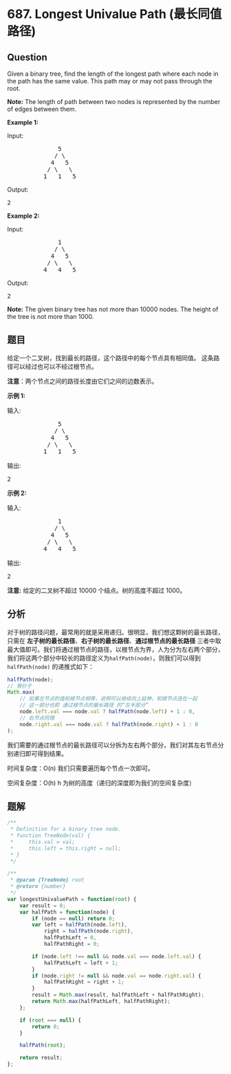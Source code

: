 # 687. Longest Univalue Path (最长同值路径)

## Question

Given a binary tree, find the length of the longest path where each node in the path has the same value. This path may or may not pass through the root.

**Note:** The length of path between two nodes is represented by the number of edges between them.

**Example 1:**

Input:

<pre>
              5
             / \
            4   5
           / \   \
          1   1   5
</pre>

Output:

<pre>2</pre>

**Example 2:**

Input:

<pre>
              1
             / \
            4   5
           / \   \
          4   4   5
</pre>

Output:

<pre>2</pre>

**Note:** The given binary tree has not more than 10000 nodes. The height of the tree is not more than 1000.

## 题目

给定一个二叉树，找到最长的路径，这个路径中的每个节点具有相同值。 这条路径可以经过也可以不经过根节点。

**注意**：两个节点之间的路径长度由它们之间的边数表示。

**示例 1:**

输入:

<pre>
              5
             / \
            4   5
           / \   \
          1   1   5
</pre>

输出:

<pre>2</pre>

**示例 2:**

输入:

<pre>
              1
             / \
            4   5
           / \   \
          4   4   5
</pre>

输出:

<pre>2</pre>

**注意:** 给定的二叉树不超过 10000 个结点。树的高度不超过 1000。

## 分析

对于树的路径问题，最常用的就是采用递归。很明显，我们想这颗树的最长路径，只需在 **左子树的最长路径**、**右子树的最长路径**、**通过根节点的最长路径** 三者中取最大值即可。我们将通过根节点的路径，以根节点为界，人为分为左右两个部分，我们将这两个部分中较长的路径定义为`halfPath(node)`，则我们可以得到 `halfPath(node)` 的递推式如下：

```javascript
halfPath(node);
// 等价于
Math.max(
    // 如果左节点的值和根节点相等，说明可以继续向上延伸，和根节点连在一起
    // 这一部分也即 通过根节点的最长路径 的“左半部分”
    node.left.val === node.val ? halfPath(node.left) + 1 : 0,
    // 右节点同理
    node.right.val === node.val ? halfPath(node.right) + 1 : 0
);
```

我们需要的通过根节点的最长路径可以分拆为左右两个部分，我们对其左右节点分别递归即可得到结果。

时间复杂度：O(n) 我们只需要遍历每个节点一次即可。

空间复杂度：O(h) h 为树的高度（递归的深度即为我们的空间复杂度）

## 题解

```javascript
/**
 * Definition for a binary tree node.
 * function TreeNode(val) {
 *     this.val = val;
 *     this.left = this.right = null;
 * }
 */

/**
 * @param {TreeNode} root
 * @return {number}
 */
var longestUnivaluePath = function(root) {
    var result = 0;
    var halfPath = function(node) {
        if (node == null) return 0;
        var left = halfPath(node.left),
            right = halfPath(node.right),
            halfPathLeft = 0,
            halfPathRight = 0;

        if (node.left !== null && node.val === node.left.val) {
            halfPathLeft = left + 1;
        }
        if (node.right != null && node.val == node.right.val) {
            halfPathRight = right + 1;
        }
        result = Math.max(result, halfPathLeft + halfPathRight);
        return Math.max(halfPathLeft, halfPathRight);
    };

    if (root === null) {
        return 0;
    }

    halfPath(root);

    return result;
};
```
